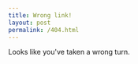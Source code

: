 ```yaml
---
title: Wrong link!
layout: post
permalink: /404.html
---
```


Looks like you've taken a wrong turn.
